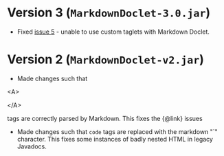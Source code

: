 # Version 3 (`MarkdownDoclet-3.0.jar`) #

  * Fixed [issue 5](http://code.google.com/p/markdown-doclet/issues/detail?id=5) - unable to use custom taglets with Markdown Doclet.

# Version 2 (`MarkdownDoclet-v2.jar`) #

  * Made changes such that 

&lt;A&gt;



&lt;/A&gt;

 tags are correctly parsed by Markdown. This fixes the {@link} issues
  * Made changes such that `code` tags are replaced with the markdown "`" character. This fixes some instances of badly nested HTML in legacy Javadocs.